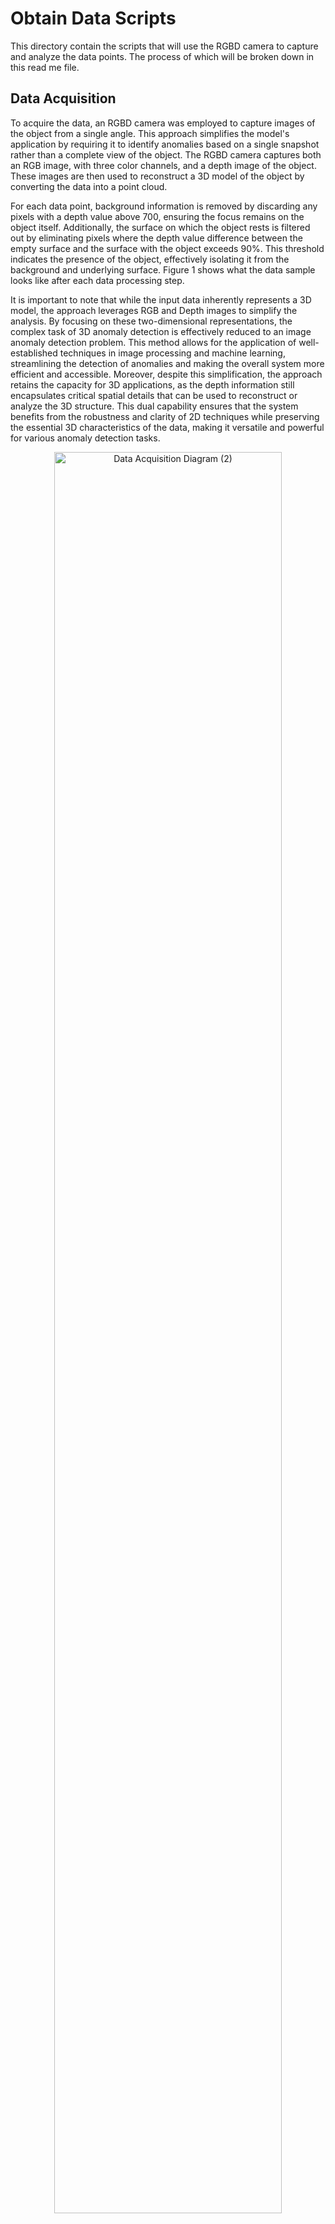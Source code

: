 # Obtain Data Scripts
This directory contain the scripts that will use the RGBD camera to capture and analyze the data points. The process of which will be broken down in this read me file.

## Data Acquisition
To acquire the data, an RGBD camera was employed to capture images of the object from a single angle. This approach simplifies the model's application by requiring it to identify anomalies based on a single snapshot rather than a complete view of the object. The RGBD camera captures both an RGB image, with three color channels, and a depth image of the object. These images are then used to reconstruct a 3D model of the object by converting the data into a point cloud.

For each data point, background information is removed by discarding any pixels with a depth value above 700, ensuring the focus remains on the object itself. Additionally, the surface on which the object rests is filtered out by eliminating pixels where the depth value difference between the empty surface and the surface with the object exceeds 90\%. This threshold indicates the presence of the object, effectively isolating it from the background and underlying surface. Figure 1 shows what the data sample looks like after each data processing step.

It is important to note that while the input data inherently represents a 3D model, the approach leverages RGB and Depth images to simplify the analysis. By focusing on these two-dimensional representations, the complex task of 3D anomaly detection is effectively reduced to an image anomaly detection problem. This method allows for the application of well-established techniques in image processing and machine learning, streamlining the detection of anomalies and making the overall system more efficient and accessible. Moreover, despite this simplification, the approach retains the capacity for 3D applications, as the depth information still encapsulates critical spatial details that can be used to reconstruct or analyze the 3D structure. This dual capability ensures that the system benefits from the robustness and clarity of 2D techniques while preserving the essential 3D characteristics of the data, making it versatile and powerful for various anomaly detection tasks.


<p align="center">
  <img src="https://github.com/user-attachments/assets/186456f2-4674-4ca9-b540-ea072939ad76" alt="Data Acquisition Diagram (2)" width="85%" />
  <br/>
  <i>Figure 1: Example of data acquisition setup for 3D modeling. Starting with the original image with the surface and background, followed by background removed then surface removed. Each of the RGB images shown on the first row has a corresponding Depth image. This process is repeated for the entire dataset to achieve the final 3D model for each data point.</i>
</p>
